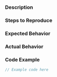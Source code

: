 ### Description

<!-- A clear and concise description of what the issue is. -->

### Steps to Reproduce

<!-- 
Provide a step-by-step guide to reproduce the issue. Include code snippets or 
commands that lead to the issue. If it's a bug, describe the environment and 
platform (e.g., OS, Rust version, dependencies) as well.
-->

### Expected Behavior

<!--
Describe what you expected to happen.
-->

### Actual Behavior

<!-- 
Describe what actually happened. Include any error messages, panics, or output 
that occurred. If there’s a stack trace, please provide it.
-->

### Code Example

<!--
Provide a minimal code example that reproduces the issue. If possible, include 
the relevant parts of the `Cargo.toml` file and any dependencies involved.
-->

```rust
// Example code here
